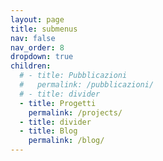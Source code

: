 ```yaml
---
layout: page
title: submenus
nav: false
nav_order: 8
dropdown: true
children:
  # - title: Pubblicazioni
  #   permalink: /pubblicazioni/
  # - title: divider
  - title: Progetti
    permalink: /projects/
  - title: divider
  - title: Blog
    permalink: /blog/
---
```

